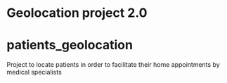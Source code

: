 # Geolocation project 2.0
# patients_geolocation
Project to locate patients in order to facilitate their home appointments by medical specialists
